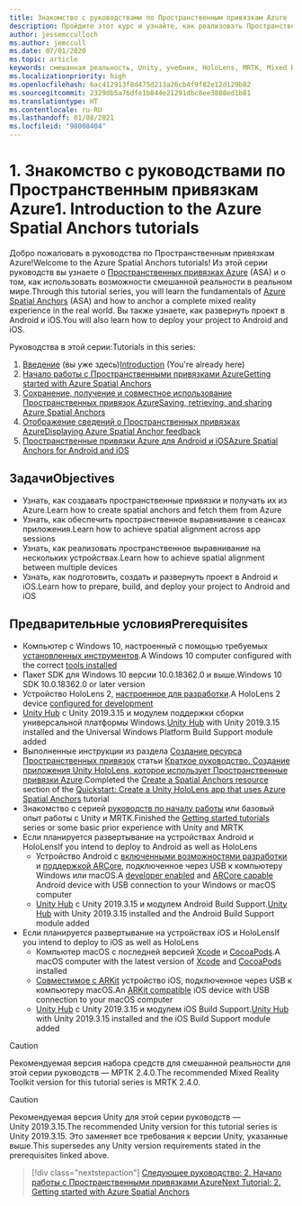 ```yaml
---
title: Знакомство с руководствами по Пространственным привязкам Azure
description: Пройдите этот курс и узнайте, как реализовать Пространственные привязки Azure в приложении смешанной реальности.
author: jessemcculloch
ms.author: jemccull
ms.date: 07/01/2020
ms.topic: article
keywords: смешанная реальность, Unity, учебник, HoloLens, MRTK, Mixed Reality Toolkit, UWP, Пространственные привязки Azure, iOS, Android, Windows 10, ARCore, macOS, Android Build Support, ARKit
ms.localizationpriority: high
ms.openlocfilehash: 6ac412913f8d475d213a26cb4f9f82e12d129b82
ms.sourcegitcommit: 2329db5a76dfe1b844e21291dbc8ee3888ed1b81
ms.translationtype: HT
ms.contentlocale: ru-RU
ms.lasthandoff: 01/08/2021
ms.locfileid: "98008404"
---
```

# <a name="1-introduction-to-the-azure-spatial-anchors-tutorials"></a><span data-ttu-id="ec26f-104">1. Знакомство с руководствами по Пространственным привязкам Azure</span><span class="sxs-lookup"><span data-stu-id="ec26f-104">1. Introduction to the Azure Spatial Anchors tutorials</span></span>

<span data-ttu-id="ec26f-105">Добро пожаловать в руководства по Пространственным привязкам Azure!</span><span class="sxs-lookup"><span data-stu-id="ec26f-105">Welcome to the Azure Spatial Anchors tutorials!</span></span> <span data-ttu-id="ec26f-106">Из этой серии руководств вы узнаете о <a href="https://azure.microsoft.com/services/spatial-anchors" target="_blank">Пространственных привязках Azure</a> (ASA) и о том, как использовать возможности смешанной реальности в реальном мире.</span><span class="sxs-lookup"><span data-stu-id="ec26f-106">Through this tutorial series, you will learn the fundamentals of <a href="https://azure.microsoft.com/services/spatial-anchors" target="_blank">Azure Spatial Anchors</a> (ASA) and how to anchor a complete mixed reality experience in the real world.</span></span> <span data-ttu-id="ec26f-107">Вы также узнаете, как развернуть проект в Android и iOS.</span><span class="sxs-lookup"><span data-stu-id="ec26f-107">You will also learn how to deploy your project to Android and iOS.</span></span>

<span data-ttu-id="ec26f-108">Руководства в этой серии:</span><span class="sxs-lookup"><span data-stu-id="ec26f-108">Tutorials in this series:</span></span>

1. <span data-ttu-id="ec26f-109">[Введение](mr-learning-asa-01.md) (вы уже здесь)</span><span class="sxs-lookup"><span data-stu-id="ec26f-109">[Introduction](mr-learning-asa-01.md) (You're already here)</span></span>
2. [<span data-ttu-id="ec26f-110">Начало работы с Пространственными привязками Azure</span><span class="sxs-lookup"><span data-stu-id="ec26f-110">Getting started with Azure Spatial Anchors</span></span>](mr-learning-asa-02.md)
3. [<span data-ttu-id="ec26f-111">Сохранение, получение и совместное использование Пространственных привязок Azure</span><span class="sxs-lookup"><span data-stu-id="ec26f-111">Saving, retrieving, and sharing Azure Spatial Anchors</span></span>](mr-learning-asa-03.md)
4. [<span data-ttu-id="ec26f-112">Отображение сведений о Пространственных привязках Azure</span><span class="sxs-lookup"><span data-stu-id="ec26f-112">Displaying Azure Spatial Anchor feedback</span></span>](mr-learning-asa-04.md)
5. [<span data-ttu-id="ec26f-113">Пространственные привязки Azure для Android и iOS</span><span class="sxs-lookup"><span data-stu-id="ec26f-113">Azure Spatial Anchors for Android and iOS</span></span>](mr-learning-asa-05.md)

## <a name="objectives"></a><span data-ttu-id="ec26f-114">Задачи</span><span class="sxs-lookup"><span data-stu-id="ec26f-114">Objectives</span></span>

* <span data-ttu-id="ec26f-115">Узнать, как создавать пространственные привязки и получать их из Azure.</span><span class="sxs-lookup"><span data-stu-id="ec26f-115">Learn how to create spatial anchors and fetch them from Azure</span></span>
* <span data-ttu-id="ec26f-116">Узнать, как обеспечить пространственное выравнивание в сеансах приложения.</span><span class="sxs-lookup"><span data-stu-id="ec26f-116">Learn how to achieve spatial alignment across app sessions</span></span>
* <span data-ttu-id="ec26f-117">Узнать, как реализовать пространственное выравнивание на нескольких устройствах.</span><span class="sxs-lookup"><span data-stu-id="ec26f-117">Learn how to achieve spatial alignment between multiple devices</span></span>
* <span data-ttu-id="ec26f-118">Узнать, как подготовить, создать и развернуть проект в Android и iOS.</span><span class="sxs-lookup"><span data-stu-id="ec26f-118">Learn how to prepare, build, and deploy your project to Android and iOS</span></span>

## <a name="prerequisites"></a><span data-ttu-id="ec26f-119">Предварительные условия</span><span class="sxs-lookup"><span data-stu-id="ec26f-119">Prerequisites</span></span>

* <span data-ttu-id="ec26f-120">Компьютер с Windows 10, настроенный с помощью требуемых [установленных инструментов](../../install-the-tools.md).</span><span class="sxs-lookup"><span data-stu-id="ec26f-120">A Windows 10 computer configured with the correct [tools installed](../../install-the-tools.md)</span></span>
* <span data-ttu-id="ec26f-121">Пакет SDK для Windows 10 версии 10.0.18362.0 и выше.</span><span class="sxs-lookup"><span data-stu-id="ec26f-121">Windows 10 SDK 10.0.18362.0 or later version</span></span>
* <span data-ttu-id="ec26f-122">Устройство HoloLens 2, [настроенное для разработки](../../platform-capabilities-and-apis/using-visual-studio.md#enabling-developer-mode).</span><span class="sxs-lookup"><span data-stu-id="ec26f-122">A HoloLens 2 device [configured for development](../../platform-capabilities-and-apis/using-visual-studio.md#enabling-developer-mode)</span></span>
* <span data-ttu-id="ec26f-123"><a href="https://docs.unity3d.com/Manual/GettingStartedInstallingHub.html" target="_blank">Unity Hub</a> с Unity 2019.3.15 и модулем поддержки сборки универсальной платформы Windows.</span><span class="sxs-lookup"><span data-stu-id="ec26f-123"><a href="https://docs.unity3d.com/Manual/GettingStartedInstallingHub.html" target="_blank">Unity Hub</a> with Unity 2019.3.15 installed and the Universal Windows Platform Build Support module added</span></span>
* <span data-ttu-id="ec26f-124">Выполненные инструкции из раздела [Создание ресурса Пространственных привязок](https://docs.microsoft.com/azure/spatial-anchors/quickstarts/get-started-unity-hololens#create-a-spatial-anchors-resource) статьи [Краткое руководство. Создание приложения Unity HoloLens, которое использует Пространственные привязки Azure](https://docs.microsoft.com/azure/spatial-anchors/quickstarts/get-started-unity-hololens).</span><span class="sxs-lookup"><span data-stu-id="ec26f-124">Completed the [Create a Spatial Anchors resource](https://docs.microsoft.com/azure/spatial-anchors/quickstarts/get-started-unity-hololens#create-a-spatial-anchors-resource) section of the [Quickstart: Create a Unity HoloLens app that uses Azure Spatial Anchors](https://docs.microsoft.com/azure/spatial-anchors/quickstarts/get-started-unity-hololens) tutorial</span></span>
* <span data-ttu-id="ec26f-125">Знакомство с серией [руководств по началу работы](mr-learning-base-01.md) или базовый опыт работы с Unity и MRTK.</span><span class="sxs-lookup"><span data-stu-id="ec26f-125">Finished the [Getting started tutorials](mr-learning-base-01.md) series or some basic prior experience with Unity and MRTK</span></span>
* <span data-ttu-id="ec26f-126">Если планируется развертывание на устройствах Android и HoloLens</span><span class="sxs-lookup"><span data-stu-id="ec26f-126">If you intend to deploy to Android as well as HoloLens</span></span>
  * <span data-ttu-id="ec26f-127">Устройство Android с <a href="https://developer.android.com/studio/debug/dev-options" target="_blank">включенными возможностями разработки</a> и <a href="https://developers.google.com/ar/discover/supported-devices" target="_blank">поддержкой ARCore</a>, подключенное через USB к компьютеру Windows или macOS.</span><span class="sxs-lookup"><span data-stu-id="ec26f-127">A <a href="https://developer.android.com/studio/debug/dev-options" target="_blank">developer enabled</a> and <a href="https://developers.google.com/ar/discover/supported-devices" target="_blank">ARCore capable</a> Android device with USB connection to your Windows or macOS computer</span></span>
  * <span data-ttu-id="ec26f-128"><a href="https://docs.unity3d.com/Manual/GettingStartedInstallingHub.html" target="_blank">Unity Hub</a> с Unity 2019.3.15 и модулем Android Build Support.</span><span class="sxs-lookup"><span data-stu-id="ec26f-128"><a href="https://docs.unity3d.com/Manual/GettingStartedInstallingHub.html" target="_blank">Unity Hub</a> with Unity 2019.3.15 installed and the Android Build Support module added</span></span>
* <span data-ttu-id="ec26f-129">Если планируется развертывание на устройствах iOS и HoloLens</span><span class="sxs-lookup"><span data-stu-id="ec26f-129">If you intend to deploy to iOS as well as HoloLens</span></span>
  * <span data-ttu-id="ec26f-130">Компьютер macOS с последней версией <a href="https://geo.itunes.apple.com/us/app/xcode/id497799835?mt=12" target="_blank">Xcode</a> и <a href="https://cocoapods.org" target="_blank">CocoaPods</a>.</span><span class="sxs-lookup"><span data-stu-id="ec26f-130">A macOS computer with the latest version of <a href="https://geo.itunes.apple.com/us/app/xcode/id497799835?mt=12" target="_blank">Xcode</a> and <a href="https://cocoapods.org" target="_blank">CocoaPods</a> installed</span></span>
  * <span data-ttu-id="ec26f-131"><a href="https://developer.apple.com/documentation/arkit/verifying_device_support_and_user_permission" target="_blank">Совместимое с ARKit</a> устройство iOS, подключенное через USB к компьютеру macOS.</span><span class="sxs-lookup"><span data-stu-id="ec26f-131">An <a href="https://developer.apple.com/documentation/arkit/verifying_device_support_and_user_permission" target="_blank">ARKit compatible</a> iOS device with USB connection to your macOS computer</span></span>
  * <span data-ttu-id="ec26f-132"><a href="https://docs.unity3d.com/Manual/GettingStartedInstallingHub.html" target="_blank">Unity Hub</a> с Unity 2019.3.15 и модулем iOS Build Support.</span><span class="sxs-lookup"><span data-stu-id="ec26f-132"><a href="https://docs.unity3d.com/Manual/GettingStartedInstallingHub.html" target="_blank">Unity Hub</a> with Unity 2019.3.15 installed and the iOS Build Support module added</span></span>

> [!CAUTION]
> <span data-ttu-id="ec26f-133">Рекомендуемая версия набора средств для смешанной реальности для этой серии руководств — МРТК 2.4.0.</span><span class="sxs-lookup"><span data-stu-id="ec26f-133">The recommended Mixed Reality Toolkit version for this tutorial series is MRTK 2.4.0.</span></span>

> [!CAUTION]
> <span data-ttu-id="ec26f-134">Рекомендуемая версия Unity для этой серии руководств — Unity 2019.3.15.</span><span class="sxs-lookup"><span data-stu-id="ec26f-134">The recommended Unity version for this tutorial series is Unity 2019.3.15.</span></span> <span data-ttu-id="ec26f-135">Это заменяет все требования к версии Unity, указанные выше.</span><span class="sxs-lookup"><span data-stu-id="ec26f-135">This supersedes any Unity version requirements stated in the prerequisites linked above.</span></span>

> [!div class="nextstepaction"]
> [<span data-ttu-id="ec26f-136">Следующее руководство: 2. Начало работы с Пространственными привязками Azure</span><span class="sxs-lookup"><span data-stu-id="ec26f-136">Next Tutorial: 2. Getting started with Azure Spatial Anchors</span></span>](mr-learning-asa-02.md)
